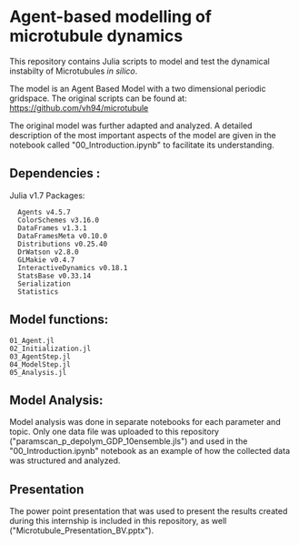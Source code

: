 # Agent-based modelling of microtubule dynamics

This repository contains Julia scripts to model and test the dynamical instabilty of Microtubules *in silico*.

The model is an Agent Based Model with a two dimensional periodic gridspace. The original scripts can be found at: https://github.com/vh94/microtubule

The original model was further adapted and analyzed. A detailed description of the most important aspects of the model are given in the notebook called "00_Introduction.ipynb" to facilitate its understanding.

## Dependencies :
Julia v1.7 Packages:
```
  Agents v4.5.7
  ColorSchemes v3.16.0
  DataFrames v1.3.1
  DataFramesMeta v0.10.0
  Distributions v0.25.40
  DrWatson v2.8.0
  GLMakie v0.4.7
  InteractiveDynamics v0.18.1
  StatsBase v0.33.14
  Serialization
  Statistics
  ```
## Model functions:
```
01_Agent.jl
02_Initialization.jl
03_AgentStep.jl
04_ModelStep.jl
05_Analysis.jl
```
## Model Analysis:
Model analysis was done in separate notebooks for each parameter and topic. Only one data file was uploaded to this repository ("paramscan_p_depolym_GDP_10ensemble.jls") and used in the "00_Introduction.ipynb" notebook as an example of how the collected data was structured and analyzed.

## Presentation
The power point presentation that was used to present the results created during this internship is included in this repository, as well ("Microtubule_Presentation_BV.pptx").
